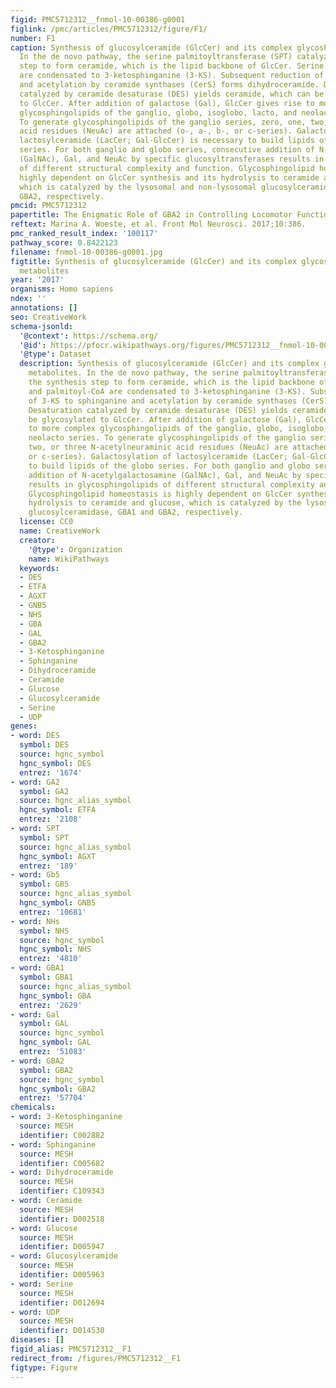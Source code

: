 ```yaml
---
figid: PMC5712312__fnmol-10-00386-g0001
figlink: /pmc/articles/PMC5712312/figure/F1/
number: F1
caption: Synthesis of glucosylceramide (GlcCer) and its complex glycoshingolipid metabolites.
  In the de novo pathway, the serine palmitoyltransferase (SPT) catalyzes the synthesis
  step to form ceramide, which is the lipid backbone of GlcCer. Serine and palmitoyl-CoA
  are condensated to 3-ketosphinganine (3-KS). Subsequent reduction of 3-KS to sphinganine
  and acetylation by ceramide synthases (CerS) forms dihydroceramide. Desaturation
  catalyzed by ceramide desaturase (DES) yields ceramide, which can be glycosylated
  to GlcCer. After addition of galactose (Gal), GlcCer gives rise to more complex
  glycosphingolipids of the ganglio, globo, isoglobo, lacto, and neolacto series.
  To generate glycosphingolipids of the ganglio series, zero, one, two, or three N-acetylneuraminic
  acid residues (NeuAc) are attached (o-, a-, b-, or c-series). Galactosylation of
  lactosylceramide (LacCer; Gal-GlcCer) is necessary to build lipids of the globo
  series. For both ganglio and globo series, consecutive addition of N-acetylgalactosamine
  (GalNAc), Gal, and NeuAc by specific glucosyltransferases results in glycosphingolipids
  of different structural complexity and function. Glycosphingolipid homeostasis is
  highly dependent on GlcCer synthesis and its hydrolysis to ceramide and glucose,
  which is catalyzed by the lysosomal and non-lysosomal glucosylceramidase, GBA1 and
  GBA2, respectively.
pmcid: PMC5712312
papertitle: The Enigmatic Role of GBA2 in Controlling Locomotor Function.
reftext: Marina A. Woeste, et al. Front Mol Neurosci. 2017;10:386.
pmc_ranked_result_index: '100117'
pathway_score: 0.8422123
filename: fnmol-10-00386-g0001.jpg
figtitle: Synthesis of glucosylceramide (GlcCer) and its complex glycoshingolipid
  metabolites
year: '2017'
organisms: Homo sapiens
ndex: ''
annotations: []
seo: CreativeWork
schema-jsonld:
  '@context': https://schema.org/
  '@id': https://pfocr.wikipathways.org/figures/PMC5712312__fnmol-10-00386-g0001.html
  '@type': Dataset
  description: Synthesis of glucosylceramide (GlcCer) and its complex glycoshingolipid
    metabolites. In the de novo pathway, the serine palmitoyltransferase (SPT) catalyzes
    the synthesis step to form ceramide, which is the lipid backbone of GlcCer. Serine
    and palmitoyl-CoA are condensated to 3-ketosphinganine (3-KS). Subsequent reduction
    of 3-KS to sphinganine and acetylation by ceramide synthases (CerS) forms dihydroceramide.
    Desaturation catalyzed by ceramide desaturase (DES) yields ceramide, which can
    be glycosylated to GlcCer. After addition of galactose (Gal), GlcCer gives rise
    to more complex glycosphingolipids of the ganglio, globo, isoglobo, lacto, and
    neolacto series. To generate glycosphingolipids of the ganglio series, zero, one,
    two, or three N-acetylneuraminic acid residues (NeuAc) are attached (o-, a-, b-,
    or c-series). Galactosylation of lactosylceramide (LacCer; Gal-GlcCer) is necessary
    to build lipids of the globo series. For both ganglio and globo series, consecutive
    addition of N-acetylgalactosamine (GalNAc), Gal, and NeuAc by specific glucosyltransferases
    results in glycosphingolipids of different structural complexity and function.
    Glycosphingolipid homeostasis is highly dependent on GlcCer synthesis and its
    hydrolysis to ceramide and glucose, which is catalyzed by the lysosomal and non-lysosomal
    glucosylceramidase, GBA1 and GBA2, respectively.
  license: CC0
  name: CreativeWork
  creator:
    '@type': Organization
    name: WikiPathways
  keywords:
  - DES
  - ETFA
  - AGXT
  - GNB5
  - NHS
  - GBA
  - GAL
  - GBA2
  - 3-Ketosphinganine
  - Sphinganine
  - Dihydroceramide
  - Ceramide
  - Glucose
  - Glucosylceramide
  - Serine
  - UDP
genes:
- word: DES
  symbol: DES
  source: hgnc_symbol
  hgnc_symbol: DES
  entrez: '1674'
- word: GA2
  symbol: GA2
  source: hgnc_alias_symbol
  hgnc_symbol: ETFA
  entrez: '2108'
- word: SPT
  symbol: SPT
  source: hgnc_alias_symbol
  hgnc_symbol: AGXT
  entrez: '189'
- word: Gb5
  symbol: GB5
  source: hgnc_alias_symbol
  hgnc_symbol: GNB5
  entrez: '10681'
- word: NHs
  symbol: NHS
  source: hgnc_symbol
  hgnc_symbol: NHS
  entrez: '4810'
- word: GBA1
  symbol: GBA1
  source: hgnc_alias_symbol
  hgnc_symbol: GBA
  entrez: '2629'
- word: Gal
  symbol: GAL
  source: hgnc_symbol
  hgnc_symbol: GAL
  entrez: '51083'
- word: GBA2
  symbol: GBA2
  source: hgnc_symbol
  hgnc_symbol: GBA2
  entrez: '57704'
chemicals:
- word: 3-Ketosphinganine
  source: MESH
  identifier: C002882
- word: Sphinganine
  source: MESH
  identifier: C005682
- word: Dihydroceramide
  source: MESH
  identifier: C109343
- word: Ceramide
  source: MESH
  identifier: D002518
- word: Glucose
  source: MESH
  identifier: D005947
- word: Glucosylceramide
  source: MESH
  identifier: D005963
- word: Serine
  source: MESH
  identifier: D012694
- word: UDP
  source: MESH
  identifier: D014530
diseases: []
figid_alias: PMC5712312__F1
redirect_from: /figures/PMC5712312__F1
figtype: Figure
---
```

